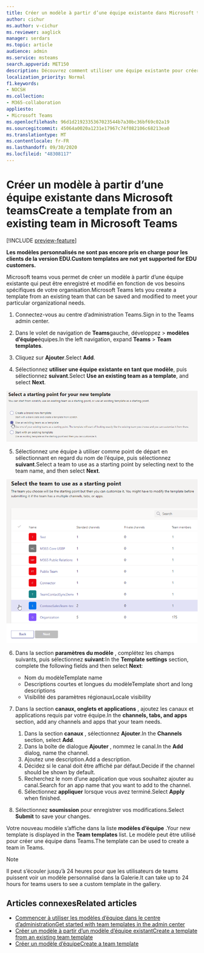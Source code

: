 ```yaml
---
title: Créer un modèle à partir d’une équipe existante dans Microsoft teams
author: cichur
ms.author: v-cichur
ms.reviewer: aaglick
manager: serdars
ms.topic: article
audience: admin
ms.service: msteams
search.appverid: MET150
description: Découvrez comment utiliser une équipe existante pour créer un nouveau modèle dans Microsoft Teams.
localization_priority: Normal
f1.keywords:
- NOCSH
ms.collection:
- M365-collaboration
appliesto:
- Microsoft Teams
ms.openlocfilehash: 96d1d2192335367023544b7a30bc36bf69c02a19
ms.sourcegitcommit: 45064a0020a1231e17967c74f082106c68213ea0
ms.translationtype: MT
ms.contentlocale: fr-FR
ms.lasthandoff: 09/30/2020
ms.locfileid: "48308117"
---
```

# <a name="create-a-template-from-an-existing-team-in-microsoft-teams"></a><span data-ttu-id="c8507-103">Créer un modèle à partir d’une équipe existante dans Microsoft teams</span><span class="sxs-lookup"><span data-stu-id="c8507-103">Create a template from an existing team in Microsoft Teams</span></span>

[!INCLUDE [preview-feature](includes/preview-feature.md)]

<span data-ttu-id="c8507-104">**Les modèles personnalisés ne sont pas encore pris en charge pour les clients de la version EDU.**</span><span class="sxs-lookup"><span data-stu-id="c8507-104">**Custom templates are not yet supported for EDU customers.**</span></span>

<span data-ttu-id="c8507-105">Microsoft teams vous permet de créer un modèle à partir d’une équipe existante qui peut être enregistré et modifié en fonction de vos besoins spécifiques de votre organisation.</span><span class="sxs-lookup"><span data-stu-id="c8507-105">Microsoft Teams lets you create a template from an existing team that can be saved and modified to meet your particular organizational needs.</span></span>

1. <span data-ttu-id="c8507-106">Connectez-vous au centre d’administration Teams.</span><span class="sxs-lookup"><span data-stu-id="c8507-106">Sign in to the Teams admin center.</span></span>

2. <span data-ttu-id="c8507-107">Dans le volet de navigation de **Teams**gauche, développez  >  **modèles d’équipe**équipes.</span><span class="sxs-lookup"><span data-stu-id="c8507-107">In the left navigation, expand **Teams** > **Team templates**.</span></span>

3. <span data-ttu-id="c8507-108">Cliquez sur **Ajouter**.</span><span class="sxs-lookup"><span data-stu-id="c8507-108">Select **Add**.</span></span>

4. <span data-ttu-id="c8507-109">Sélectionnez **utiliser une équipe existante en tant que modèle**, puis sélectionnez **suivant**.</span><span class="sxs-lookup"><span data-stu-id="c8507-109">Select **Use an existing team as a template**, and select **Next**.</span></span>

 ![Image de l’écran du point de départ des modèles d’équipe avec utiliser une équipe existante comme modèle en surbrillance.](media/team-existing-team-as-template.png)

5. <span data-ttu-id="c8507-111">Sélectionnez une équipe à utiliser comme point de départ en sélectionnant en regard du nom de l’équipe, puis sélectionnez **suivant**.</span><span class="sxs-lookup"><span data-stu-id="c8507-111">Select a team to use as a starting point by selecting next to the team name, and then select **Next**.</span></span>

![Image de la liste des équipes avec une équipe mise en évidence.](media/team-existing-team-selection.png)

6. <span data-ttu-id="c8507-113">Dans la section **paramètres du modèle** , complétez les champs suivants, puis sélectionnez **suivant**:</span><span class="sxs-lookup"><span data-stu-id="c8507-113">In the **Template settings** section, complete the following fields and then select **Next**:</span></span>
    - <span data-ttu-id="c8507-114">Nom du modèle</span><span class="sxs-lookup"><span data-stu-id="c8507-114">Template name</span></span>
    - <span data-ttu-id="c8507-115">Descriptions courtes et longues du modèle</span><span class="sxs-lookup"><span data-stu-id="c8507-115">Template short and long descriptions</span></span>
    - <span data-ttu-id="c8507-116">Visibilité des paramètres régionaux</span><span class="sxs-lookup"><span data-stu-id="c8507-116">Locale visibility</span></span>  
  
7. <span data-ttu-id="c8507-117">Dans la section **canaux, onglets et applications** , ajoutez les canaux et applications requis par votre équipe.</span><span class="sxs-lookup"><span data-stu-id="c8507-117">In the **channels, tabs, and apps** section, add any channels and apps that your team needs.</span></span>

    1. <span data-ttu-id="c8507-118">Dans la section **canaux** , sélectionnez **Ajouter**.</span><span class="sxs-lookup"><span data-stu-id="c8507-118">In the **Channels** section, select **Add**.</span></span>
    2. <span data-ttu-id="c8507-119">Dans la boîte de dialogue **Ajouter** , nommez le canal.</span><span class="sxs-lookup"><span data-stu-id="c8507-119">In the **Add** dialog, name the channel.</span></span>
    3. <span data-ttu-id="c8507-120">Ajoutez une description.</span><span class="sxs-lookup"><span data-stu-id="c8507-120">Add a description.</span></span>
    4. <span data-ttu-id="c8507-121">Décidez si le canal doit être affiché par défaut.</span><span class="sxs-lookup"><span data-stu-id="c8507-121">Decide if the channel should be shown by default.</span></span>
    5. <span data-ttu-id="c8507-122">Recherchez le nom d’une application que vous souhaitez ajouter au canal.</span><span class="sxs-lookup"><span data-stu-id="c8507-122">Search for an app name that you want to add to the channel.</span></span>
    6. <span data-ttu-id="c8507-123">Sélectionnez **appliquer** lorsque vous avez terminé.</span><span class="sxs-lookup"><span data-stu-id="c8507-123">Select **Apply** when finished.</span></span>

8. <span data-ttu-id="c8507-124">Sélectionnez **soumission** pour enregistrer vos modifications.</span><span class="sxs-lookup"><span data-stu-id="c8507-124">Select **Submit** to save your changes.</span></span>

<span data-ttu-id="c8507-125">Votre nouveau modèle s’affiche dans la liste **modèles d’équipe** .</span><span class="sxs-lookup"><span data-stu-id="c8507-125">Your new template is displayed in the **Team templates** list.</span></span> <span data-ttu-id="c8507-126">Le modèle peut être utilisé pour créer une équipe dans Teams.</span><span class="sxs-lookup"><span data-stu-id="c8507-126">The template can be used to create a team in Teams.</span></span>

> [!Note]
> <span data-ttu-id="c8507-127">Il peut s’écouler jusqu’à 24 heures pour que les utilisateurs de teams puissent voir un modèle personnalisé dans la Galerie.</span><span class="sxs-lookup"><span data-stu-id="c8507-127">It can take up to 24 hours for teams users to see a custom template in the gallery.</span></span>

## <a name="related-articles"></a><span data-ttu-id="c8507-128">Articles connexes</span><span class="sxs-lookup"><span data-stu-id="c8507-128">Related articles</span></span>

- [<span data-ttu-id="c8507-129">Commencer à utiliser les modèles d’équipe dans le centre d’administration</span><span class="sxs-lookup"><span data-stu-id="c8507-129">Get started with team templates in the admin center</span></span>](get-started-with-teams-templates-in-the-admin-console.md)
- [<span data-ttu-id="c8507-130">Créer un modèle à partir d’un modèle d’équipe existant</span><span class="sxs-lookup"><span data-stu-id="c8507-130">Create a template from an existing team template</span></span>](create-template-from-existing-template.md)
- [<span data-ttu-id="c8507-131">Créer un modèle d’équipe</span><span class="sxs-lookup"><span data-stu-id="c8507-131">Create a team template</span></span>](create-a-team-template.md)
